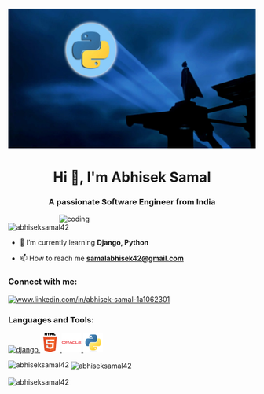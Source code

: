 ![logo](https://github.com/AbhisekSamal42/AbhisekSamal42/blob/main/wp7133291.webp)
<h1 align="center">Hi 👋, I'm Abhisek Samal</h1>
<h3 align="center">A passionate Software Engineer from India</h3>

<img align="right" alt="coding" width="400" src="https://www.ampron.eu/wp-content/uploads/2019/01/code-developer.gif">

<p align="left"> <img src="https://komarev.com/ghpvc/?username=abhiseksamal42&label=Profile%20views&color=0e75b6&style=flat" alt="abhiseksamal42" /> </p>

- 🌱 I’m currently learning **Django, Python**

- 📫 How to reach me **samalabhisek42@gmail.com**

<h3 align="left">Connect with me:</h3>
<p align="left">
<a href="https://linkedin.com/in/abhisek-samal-1a1062301/" target="blank"><img align="center" src="https://raw.githubusercontent.com/rahuldkjain/github-profile-readme-generator/master/src/images/icons/Social/linked-in-alt.svg" alt="www.linkedin.com/in/abhisek-samal-1a1062301" height="30" width="40" /></a>
</p>

<h3 align="left">Languages and Tools:</h3>
<p align="left"> <a href="https://www.djangoproject.com/" target="_blank" rel="noreferrer"> <img src="https://cdn.worldvectorlogo.com/logos/django.svg" alt="django" width="40" height="40"/> </a> <a href="https://www.w3.org/html/" target="_blank" rel="noreferrer"> <img src="https://raw.githubusercontent.com/devicons/devicon/master/icons/html5/html5-original-wordmark.svg" alt="html5" width="40" height="40"/> </a> <a href="https://www.oracle.com/" target="_blank" rel="noreferrer"> <img src="https://raw.githubusercontent.com/devicons/devicon/master/icons/oracle/oracle-original.svg" alt="oracle" width="40" height="40"/> </a> <a href="https://www.python.org" target="_blank" rel="noreferrer"> <img src="https://raw.githubusercontent.com/devicons/devicon/master/icons/python/python-original.svg" alt="python" width="40" height="40"/> </a> </p>

<p><img align="left" src="https://github-readme-stats.vercel.app/api/top-langs?username=abhiseksamal42&show_icons=true&locale=en&layout=compact" alt="abhiseksamal42" /></p>

<p>&nbsp;<img align="center" src="https://github-readme-stats.vercel.app/api?username=abhiseksamal42&show_icons=true&locale=en" alt="abhiseksamal42" /></p>

<p><img align="center" src="https://github-readme-streak-stats.herokuapp.com/?user=abhiseksamal42&" alt="abhiseksamal42" /></p>
